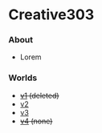 # Creative303
### About

- Lorem

### Worlds
- ~~[v1](https://github.com/AngelKotik/creative303) (deleted)~~
- [v2](https://github.com/AngelKotik/creative303/releases/tag/creative)
- [v3](https://github.com/AngelKotik/creative303/releases/tag/creative1)
- ~~[v4](https://github.com/AngelKotik/creative303) (none)~~
